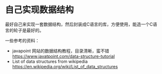 # 自己实现数据结构
最好自己来实现一套数据结构，然后封装成C语言的库，方便使用，能造一个C语言的轮子是最好的。    

一些参考的资料：
* javapoint 网站的数据结构教程，目录清晰，蛮不错 https://www.javatpoint.com/data-structure-tutorial
* List of data structures from wikipedia https://en.wikipedia.org/wiki/List_of_data_structures